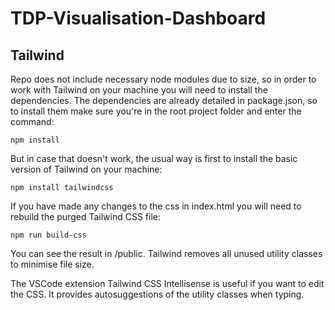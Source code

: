 # TDP-Visualisation-Dashboard


## Tailwind 
Repo does not include necessary node modules due to size, so in order to work with Tailwind on your machine you will need to install the dependencies. The dependencies are already detailed in package.json, so to install them make sure you're in the root project folder and enter the command:

``npm install``

But in case that doesn't work, the usual way is first to install the basic version of Tailwind on your machine:

``npm install tailwindcss``


If you have made any changes to the css in index.html you will need to rebuild the purged Tailwind CSS file:

``npm run build-css``

You can see the result in /public. Tailwind removes all unused utility classes to minimise file size. 

The VSCode extension Tailwind CSS Intellisense is useful if you want to edit the CSS. It provides autosuggestions of the utility classes when typing.

